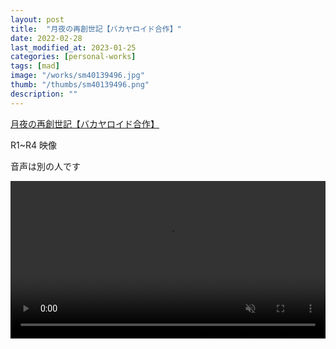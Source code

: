 ```yaml
---
layout: post
title:  "月夜の再創世記【バカヤロイド合作】"
date: 2022-02-28
last_modified_at: 2023-01-25
categories: [personal-works]
tags: [mad]
image: "/works/sm40139496.jpg"
thumb: "/thumbs/sm40139496.png"
description: ""
---
```


<script type="application/javascript" src="https://embed.nicovideo.jp/watch/sm40139496/script?w=640&h=360"></script><noscript><a href="https://www.nicovideo.jp/watch/sm40139496">月夜の再創世記【バカヤロイド合作】</a></noscript>

R1~R4 映像

音声は別の人です

<video controls width="100%" autoplay loop muted="true" src="/works/sm40139496.mp4" type="video/mp4" >
 Sorry, your browser doesn't support embedded videos.
</video>
